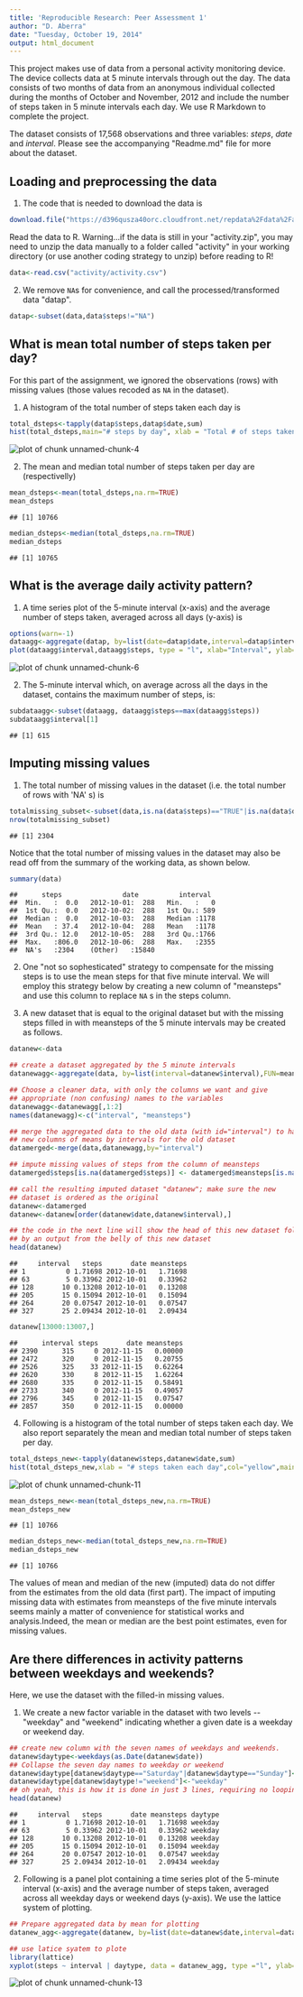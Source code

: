 ```yaml
---
title: 'Reproducible Research: Peer Assessment 1'
author: "D. Aberra"
date: "Tuesday, October 19, 2014"
output: html_document
---
```

This project makes use of data from a personal activity monitoring device. The device collects data at 5 minute intervals through out the day. The data consists of two months of data from an anonymous individual collected during the months of October and November, 2012 and include the number of steps taken in 5 minute intervals each day. We use R Markdown to complete the project.

The dataset consists of 17,568 observations and three variables: *steps*, *date* and *interval*. Please see the accompanying "Readme.md" file for more about the dataset.

## Loading and preprocessing the data

1. The code that is needed to download the data is

```r
download.file("https://d396qusza40orc.cloudfront.net/repdata%2Fdata%2Factivity.zip","activity/activity.csv")
```

Read the data to R. Warning...if the data is still in your "activity.zip", you may need to unzip the data manually to a folder called "activity" in your working directory (or use another coding strategy to unzip) before reading to R!



```r
data<-read.csv("activity/activity.csv")
```

2. We remove `NA`s for convenience, and call the processed/transformed data "datap".


```r
datap<-subset(data,data$steps!="NA")
```


## What is mean total number of steps taken per day?

For this part of the assignment, we ignored the observations (rows) with missing values (those values recoded as `NA` in the dataset).

1. A histogram of the total number of steps taken each day is


```r
total_dsteps<-tapply(datap$steps,datap$date,sum)
hist(total_dsteps,main="# steps by day", xlab = "Total # of steps taken each day",col = "purple")
```

![plot of chunk unnamed-chunk-4](figure/unnamed-chunk-4.png) 

2. The mean and median total number of steps taken per day are (respectivelly)


```r
mean_dsteps<-mean(total_dsteps,na.rm=TRUE)
mean_dsteps
```

```
## [1] 10766
```

```r
median_dsteps<-median(total_dsteps,na.rm=TRUE)
median_dsteps
```

```
## [1] 10765
```

## What is the average daily activity pattern?

1. A time series plot of the 5-minute interval (x-axis) and the average number of steps taken, averaged across all days (y-axis) is


```r
options(warn=-1)
dataagg<-aggregate(datap, by=list(date=datap$date,interval=datap$interval),FUN=mean,na.rm=TRUE)
plot(dataagg$interval,dataagg$steps, type = "l", xlab="Interval", ylab="average number of steps", main = "Time series plot", col = "red")
```

![plot of chunk unnamed-chunk-6](figure/unnamed-chunk-6.png) 

2. The 5-minute interval which, on average across all the days in the dataset, contains the maximum number of steps, is:


```r
subdataagg<-subset(dataagg, dataagg$steps==max(dataagg$steps))
subdataagg$interval[1]
```

```
## [1] 615
```


## Imputing missing values

1. The total number of missing values in the dataset (i.e. the total number of rows with 'NA' s) is


```r
totalmissing_subset<-subset(data,is.na(data$steps)=="TRUE"|is.na(data$date)=="TRUE"|is.na(data$interval)=="TRUE")
nrow(totalmissing_subset)
```

```
## [1] 2304
```

Notice that the total number of missing values in the dataset may also be read off from the summary of the working data, as shown below.


```r
summary(data)
```

```
##      steps               date          interval   
##  Min.   :  0.0   2012-10-01:  288   Min.   :   0  
##  1st Qu.:  0.0   2012-10-02:  288   1st Qu.: 589  
##  Median :  0.0   2012-10-03:  288   Median :1178  
##  Mean   : 37.4   2012-10-04:  288   Mean   :1178  
##  3rd Qu.: 12.0   2012-10-05:  288   3rd Qu.:1766  
##  Max.   :806.0   2012-10-06:  288   Max.   :2355  
##  NA's   :2304    (Other)   :15840
```

2. One "not so sophesticated" strategy to compensate for the missing steps is to use the mean steps for that five minute interval. We will employ this strategy below by creating a new column of "meansteps" and use this column to replace `NA` s in the steps column. 

3. A new dataset that is equal to the original dataset but with the 
missing steps filled in with meansteps of the 5 minute intervals may be created as follows.

 

```r
datanew<-data

## create a dataset aggregated by the 5 minute intervals
datanewagg<-aggregate(data, by=list(interval=datanew$interval),FUN=mean,na.rm=TRUE)

## Choose a cleaner data, with only the columns we want and give 
## appropriate (non confusing) names to the variables
datanewagg<-datanewagg[,1:2]
names(datanewagg)<-c("interval", "meansteps")

## merge the aggregated data to the old data (with id="interval") to have 
## new columns of means by intervals for the old dataset
datamerged<-merge(data,datanewagg,by="interval")

## impute missing values of steps from the column of meansteps
datamerged$steps[is.na(datamerged$steps)] <- datamerged$meansteps[is.na(datamerged$steps)]

## call the resulting imputed dataset "datanew"; make sure the new 
## dataset is ordered as the original
datanew<-datamerged
datanew<-datanew[order(datanew$date,datanew$interval),]

## the code in the next line will show the head of this new dataset followed 
## by an output from the belly of this new dataset
head(datanew)
```

```
##     interval   steps       date meansteps
## 1          0 1.71698 2012-10-01   1.71698
## 63         5 0.33962 2012-10-01   0.33962
## 128       10 0.13208 2012-10-01   0.13208
## 205       15 0.15094 2012-10-01   0.15094
## 264       20 0.07547 2012-10-01   0.07547
## 327       25 2.09434 2012-10-01   2.09434
```

```r
datanew[13000:13007,]
```

```
##      interval steps       date meansteps
## 2390      315     0 2012-11-15   0.00000
## 2472      320     0 2012-11-15   0.20755
## 2526      325    33 2012-11-15   0.62264
## 2620      330     8 2012-11-15   1.62264
## 2680      335     0 2012-11-15   0.58491
## 2733      340     0 2012-11-15   0.49057
## 2796      345     0 2012-11-15   0.07547
## 2857      350     0 2012-11-15   0.00000
```

4. Following is a histogram of the total number of steps taken each day. We also report separately the mean and median total number of steps taken per day.


```r
total_dsteps_new<-tapply(datanew$steps,datanew$date,sum)
hist(total_dsteps_new,xlab = "# steps taken each day",col="yellow",main="# steps by day")
```

![plot of chunk unnamed-chunk-11](figure/unnamed-chunk-11.png) 

```r
mean_dsteps_new<-mean(total_dsteps_new,na.rm=TRUE)
mean_dsteps_new
```

```
## [1] 10766
```

```r
median_dsteps_new<-median(total_dsteps_new,na.rm=TRUE)
median_dsteps_new
```

```
## [1] 10766
```

The values of mean and median of the new (imputed) data do not differ from the estimates from the old data (first part). The impact of imputing missing data with estimates from meansteps of the five minute intervals seems mainly a matter of convenience for statistical works and analysis.Indeed, the mean or median are the best point estimates, even for missing values. 

## Are there differences in activity patterns between weekdays and weekends?

Here, we use the dataset with the filled-in missing values.

1. We create a new factor variable in the dataset with two levels -- "weekday" and "weekend" indicating whether a given date is a weekday or weekend day.


```r
## create new column with the seven names of weekdays and weekends.
datanew$daytype<-weekdays(as.Date(datanew$date))
## Collapse the seven day names to weekday or weekend
datanew$daytype[datanew$daytype=="Saturday"|datanew$daytype=="Sunday"]<-"weekend"
datanew$daytype[datanew$daytype!="weekend"]<-"weekday"
## oh yeah, this is how it is done in just 3 lines, requiring no looping!
head(datanew)
```

```
##     interval   steps       date meansteps daytype
## 1          0 1.71698 2012-10-01   1.71698 weekday
## 63         5 0.33962 2012-10-01   0.33962 weekday
## 128       10 0.13208 2012-10-01   0.13208 weekday
## 205       15 0.15094 2012-10-01   0.15094 weekday
## 264       20 0.07547 2012-10-01   0.07547 weekday
## 327       25 2.09434 2012-10-01   2.09434 weekday
```

2. Following is a panel plot containing a time series plot of the 5-minute interval (x-axis) and the average number of steps taken, averaged across all weekday days or weekend days (y-axis). We use the lattice system of plotting.


```r
## Prepare aggregated data by mean for plotting
datanew_agg<-aggregate(datanew, by=list(date=datanew$date,interval=datanew$interval,daytype=datanew$daytype),FUN=mean,na.rm=TRUE)

## use latice syatem to plote
library(lattice)
xyplot(steps ~ interval | daytype, data = datanew_agg, type ="l", ylab="Number of steps", layout=c(1,2))
```

![plot of chunk unnamed-chunk-13](figure/unnamed-chunk-13.png) 




